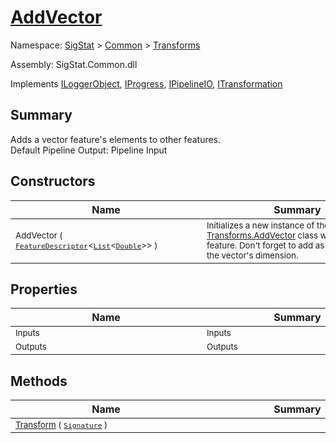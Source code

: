 # [AddVector](./AddVector.md)

Namespace: [SigStat]() > [Common](./../README.md) > [Transforms](./README.md)

Assembly: SigStat.Common.dll

Implements [ILoggerObject](./../ILoggerObject.md), [IProgress](./../Helpers/IProgress.md), [IPipelineIO](./../Pipeline/IPipelineIO.md), [ITransformation](./../ITransformation.md)

## Summary
Adds a vector feature's elements to other features.  <br>Default Pipeline Output: Pipeline Input

## Constructors

| Name | Summary | 
| --- | --- | 
| <div style="width:290px"><sub>AddVector ( [`FeatureDescriptor`](./../FeatureDescriptor-1.md)\<[`List`](https://docs.microsoft.com/en-us/dotnet/api/System.Collections.Generic.List-1)\<[`Double`](https://docs.microsoft.com/en-us/dotnet/api/System.Double)>> )</sub></div>| <div style="width:290px"><sub>Initializes a new instance of the [Transforms.AddVector](https://github.com/hargitomi97/sigstat/blob/master/docs/md/SigStat/Common/Transforms/AddVector.md) class with a vector feature.  Don't forget to add as many Inputs as the vector's dimension.</sub></div>| <br>


## Properties

| Name | Summary | 
| --- | --- | 
| <div style="width:290px"><sub>Inputs</sub></div>| <div style="width:290px"><sub>Inputs</sub></div>| <br>
| <div style="width:290px"><sub>Outputs</sub></div>| <div style="width:290px"><sub>Outputs</sub></div>| <br>


## Methods

| Name | Summary | 
| --- | --- | 
| <div style="width:290px"><sub>[Transform](./Methods/AddVector-100663609.md) ( [`Signature`](./../Signature.md) )</sub></div>| <div style="width:290px"><sub></sub></div>| <br>



